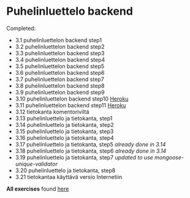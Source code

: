 # Puhelinluettelo backend

Completed:
- 3.1 puhelinluettelon backend step1
- 3.2 puhelinluettelon backend step2
- 3.3 puhelinluettelon backend step3
- 3.4 puhelinluettelon backend step4
- 3.5 puhelinluettelon backend step5
- 3.6 puhelinluettelon backend step6
- 3.7 puhelinluettelon backend step7
- 3.8 puhelinluettelon backend step8
- 3.9 puhelinluettelon backend step9
- 3.10 puhelinluettelon backend step10 [Heroku](https://puhelinluettelo-583475145.herokuapp.com/api/persons)
- 3.11 puhelinluettelon backend step11 [Heroku](https://puhelinluettelo-583475145.herokuapp.com/)
- 3.12 tietokanta komentoriviltä
- 3.13 puhelinluettelo ja tietokanta, step1
- 3.14 puhelinluettelo ja tietokanta, step2
- 3.15 puhelinluettelo ja tietokanta, step3
- 3.16 puhelinluettelo ja tietokanta, step4
- 3.17 puhelinluettelo ja tietokanta, step5 *already done in 3.14*
- 3.18 puhelinluettelo ja tietokanta, step6 *already done in 3.14*
- 3.19 puhelinluettelo ja tietokanta, step7 *updated to use mongoose-unique-validator*
- 3.20 puhelinluettelo ja tietokanta, step8
- 3.21 tietokantaa käyttävä versio Internetiin

**All exercises** found [here](https://github.com/kosvi/HY_FullStack)

